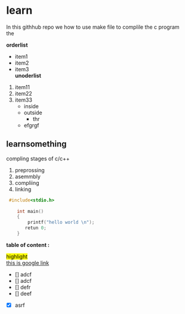 # learn 

In this githhub repo we how to use make file to complile the c program  
the  

**orderlist**  
* item1  
* item2  
* item3  
**unoderlist**  
1. item11  
2. item22  
3. item33 
    * inside  
    * outside
      * thr 
    * efgrgf

## learnsomething 

compling stages of c/c++ 
1. preprossing 
2. asemmbly 
3. compliing
4. linking 

```c
 #include<stdio.h>
 
    int main()
    {
        printf("hello world \n");
       retun 0;
    }

``` 

__table of content :__

<mark>highlight</mark>  
[this is google link](https://google.com)

- [] adcf  
- [] adcf  
- [] defr 
- [] deef  
- [x] asrf